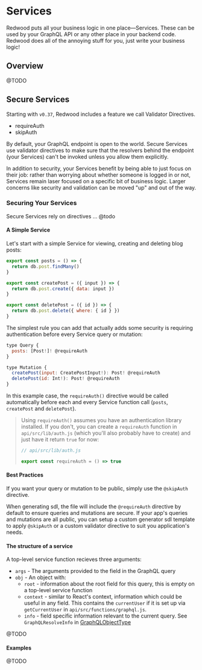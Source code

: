 # Services

Redwood puts all your business logic in one place—Services. These can be used by your GraphQL API or any other place in your backend code. Redwood does all of the annoying stuff for you, just write your business logic!

## Overview

@TODO 

## Secure Services

Starting with `v0.37`, Redwood includes a feature we call Validator Directives. 

* requireAuth
* skipAuth

 By default, your GraphQL endpoint is open to the world. Secure Services use validator directives to make sure that the resolvers behind the endpoint (your Services) can't be invoked unless you allow them explicitly.


In addition to security, your Services benefit by being able to just focus on their job: rather than worrying about whether someone is logged in or not, Services remain laser focused on a specific bit of business logic. Larger concerns like security and validation can be moved "up" and out of the way.


### Securing Your Services

Secure Services rely on directives ... @todo


#### A Simple Service

Let's start with a simple Service for viewing, creating and deleting blog posts:

```javascript
export const posts = () => {
  return db.post.findMany()
}

export const createPost = ({ input }) => {
  return db.post.create({ data: input })
}

export const deletePost = ({ id }) => {
  return db.post.delete({ where: { id } })
}
```

The simplest rule you can add that actually adds some security is requiring authentication before every Service query or mutation:

```javascript
type Query {
  posts: [Post!]! @requireAuth
}

type Mutation {
  createPost(input: CreatePostInput!): Post! @requireAuth
  deletePost(id: Int!): Post! @requireAuth
}

```

In this example case, the `requireAuth()` directive would be called automatically before each and every Service function call (`posts`, `createPost` and `deletePost`).

> Using `requireAuth()` assumes you have an authentication library installed. If you don't, you can create a `requireAuth` function in `api/src/lib/auth.js` (which you'll also probably have to create) and just have it return `true` for now:
>
> ```javascript
> // api/src/lib/auth.js
>
> export const requireAuth = () => true
> ```
>

#### Best Practices

If you want your query or mutation to be public, simply use the `@skipAuth` directive.

When generating sdl, the file will include the `@requireAuth` directive by default to ensure queries and mutations are secure. If your app's queries and mutations are all public, you can setup a custom generator sdl template to apply `@skipAuth` or a custom validator directive to suit you application's needs.

#### The structure of a service

A top-level service function recieves three arguments:

- `args` - The arguments provided to the field in the GraphQL query
- `obj` - An object with: 
  - `root` - information about the root field for this query, this is empty on a top-level service function
  - `context` - similar to React's context, information which could be useful in any field. This contains the `currentUser` if it is set up via `getCurrentUser` in `api/src/functions/graphql.js`.
  - `info` - field specific information relevant to the current query. See `GraphQLResolveInfo` in [GraphQLObjectType](https://graphql.org/graphql-js/type/#graphqlobjecttype)

@TODO
#### Examples

@TODO
